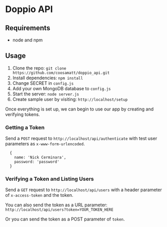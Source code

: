 # Doppio API

## Requirements

- node and npm

## Usage

1. Clone the repo: `git clone https://github.com/coosamatt/doppio_api.git`
2. Install dependencies: `npm install`
3. Change SECRET in `config.js`
4. Add your own MongoDB database to `config.js`
5. Start the server: `node server.js`
6. Create sample user by visiting: `http://localhost/setup`

Once everything is set up, we can begin to use our app by creating and verifying tokens.

### Getting a Token

Send a `POST` request to `http://localhost/api/authenticate` with test user parameters as `x-www-form-urlencoded`. 

```
  {
    name: 'Nick Cerminara',
    password: 'password'
  }
```

### Verifying a Token and Listing Users

Send a `GET` request to `http://localhost/api/users` with a header parameter of `x-access-token` and the token.

You can also send the token as a URL parameter: `http://localhost/api/users?token=YOUR_TOKEN_HERE`

Or you can send the token as a POST parameter of `token`.
